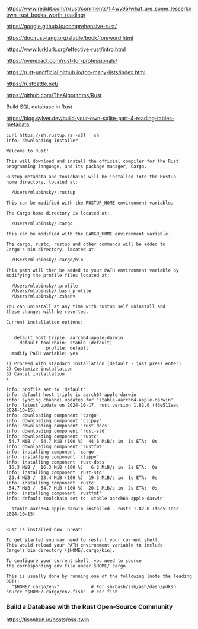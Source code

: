 https://www.reddit.com/r/rust/comments/1i4wv95/what_are_some_lesserknown_rust_books_worth_reading/

https://google.github.io/comprehensive-rust/

<https://doc.rust-lang.org/stable/book/foreword.html>

https://www.lurklurk.org/effective-rust/intro.html

<https://overexact.com/rust-for-professionals/>

<https://rust-unofficial.github.io/too-many-lists/index.html>

<https://rustbattle.net/>

https://github.com/TheAlgorithms/Rust


Build SQL database in Rust

https://blog.sylver.dev/build-your-own-sqlite-part-4-reading-tables-metadata
```
curl https://sh.rustup.rs -sSf | sh
info: downloading installer

Welcome to Rust!

This will download and install the official compiler for the Rust
programming language, and its package manager, Cargo.

Rustup metadata and toolchains will be installed into the Rustup
home directory, located at:

  /Users/mlubinsky/.rustup

This can be modified with the RUSTUP_HOME environment variable.

The Cargo home directory is located at:

  /Users/mlubinsky/.cargo

This can be modified with the CARGO_HOME environment variable.

The cargo, rustc, rustup and other commands will be added to
Cargo's bin directory, located at:

  /Users/mlubinsky/.cargo/bin

This path will then be added to your PATH environment variable by
modifying the profile files located at:

  /Users/mlubinsky/.profile
  /Users/mlubinsky/.bash_profile
  /Users/mlubinsky/.zshenv

You can uninstall at any time with rustup self uninstall and
these changes will be reverted.

Current installation options:


   default host triple: aarch64-apple-darwin
     default toolchain: stable (default)
               profile: default
  modify PATH variable: yes

1) Proceed with standard installation (default - just press enter)
2) Customize installation
3) Cancel installation
>

info: profile set to 'default'
info: default host triple is aarch64-apple-darwin
info: syncing channel updates for 'stable-aarch64-apple-darwin'
info: latest update on 2024-10-17, rust version 1.82.0 (f6e511eec 2024-10-15)
info: downloading component 'cargo'
info: downloading component 'clippy'
info: downloading component 'rust-docs'
info: downloading component 'rust-std'
info: downloading component 'rustc'
 54.7 MiB /  54.7 MiB (100 %)  44.6 MiB/s in  1s ETA:  0s
info: downloading component 'rustfmt'
info: installing component 'cargo'
info: installing component 'clippy'
info: installing component 'rust-docs'
 16.3 MiB /  16.3 MiB (100 %)   6.2 MiB/s in  2s ETA:  0s
info: installing component 'rust-std'
 23.4 MiB /  23.4 MiB (100 %)  19.3 MiB/s in  1s ETA:  0s
info: installing component 'rustc'
 54.7 MiB /  54.7 MiB (100 %)  20.1 MiB/s in  2s ETA:  0s
info: installing component 'rustfmt'
info: default toolchain set to 'stable-aarch64-apple-darwin'

  stable-aarch64-apple-darwin installed - rustc 1.82.0 (f6e511eec 2024-10-15)


Rust is installed now. Great!

To get started you may need to restart your current shell.
This would reload your PATH environment variable to include
Cargo's bin directory ($HOME/.cargo/bin).

To configure your current shell, you need to source
the corresponding env file under $HOME/.cargo.

This is usually done by running one of the following (note the leading DOT):
. "$HOME/.cargo/env"            # For sh/bash/zsh/ash/dash/pdksh
source "$HOME/.cargo/env.fish"  # For fish
```

### Build a Database with the Rust Open-Source Community
https://tisonkun.io/posts/oss-twin

